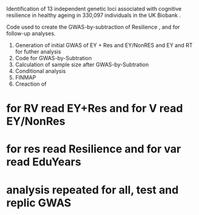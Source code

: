 Identification of 13 independent genetic loci associated with cognitive resilience in healthy ageing in 330,097 individuals in the UK Biobank .

Code used to create the GWAS-by-subtraction of Resilience , and for follow-up analyses.

1. Generation of initial GWAS of EY + Res and EY/NonRES and EY and RT for futher analysis
2. Code for GWAS-by-Subtration 
3. Calculation of sample size after GWAS-by-Subtration
4. Conditional analysis
5. FINMAP
6. Creaction of 
# for RV read EY+Res and for V read EY/NonRes
# for res read Resilience and for var read EduYears
# analysis repeated for all, test and replic GWAS 
